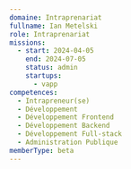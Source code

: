 ```yaml
---
domaine: Intraprenariat
fullname: Ian Metelski
role: Intraprenariat
missions:
  - start: 2024-04-05
    end: 2024-07-05
    status: admin
    startups:
      - vapp
competences:
  - Intrapreneur(se)
  - Développement
  - Développement Frontend
  - Développement Backend
  - Développement Full-stack
  - Administration Publique
memberType: beta
---
```

